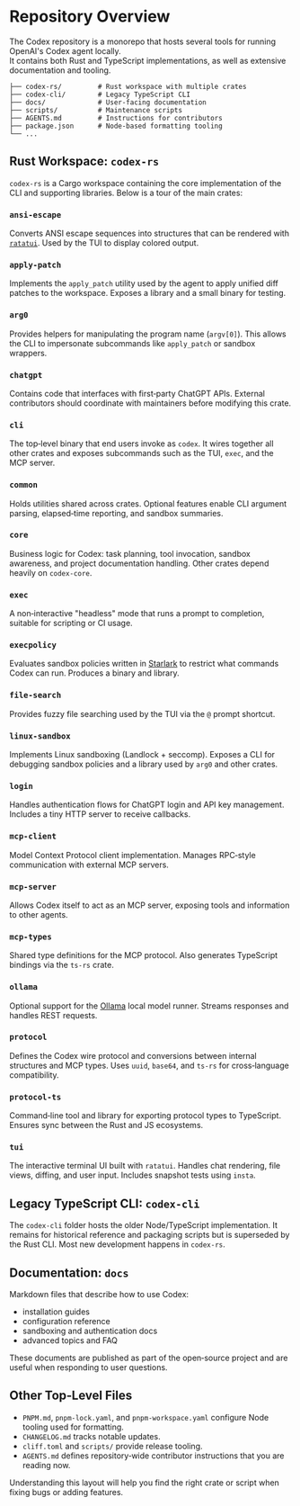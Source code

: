 # Repository Overview

The Codex repository is a monorepo that hosts several tools for running OpenAI's Codex agent locally.  
It contains both Rust and TypeScript implementations, as well as extensive documentation and tooling.

```
├── codex-rs/         # Rust workspace with multiple crates
├── codex-cli/        # Legacy TypeScript CLI
├── docs/             # User-facing documentation
├── scripts/          # Maintenance scripts
├── AGENTS.md         # Instructions for contributors
├── package.json      # Node-based formatting tooling
└── ...
```

## Rust Workspace: `codex-rs`

`codex-rs` is a Cargo workspace containing the core implementation of the CLI and supporting libraries.
Below is a tour of the main crates:

### `ansi-escape`

Converts ANSI escape sequences into structures that can be rendered with [`ratatui`](https://ratatui.rs/). Used by the TUI to display colored output.

### `apply-patch`

Implements the `apply_patch` utility used by the agent to apply unified diff patches to the workspace. Exposes a library and a small binary for testing.

### `arg0`

Provides helpers for manipulating the program name (`argv[0]`). This allows the CLI to impersonate subcommands like `apply_patch` or sandbox wrappers.

### `chatgpt`

Contains code that interfaces with first‑party ChatGPT APIs. External contributors should coordinate with maintainers before modifying this crate.

### `cli`

The top‑level binary that end users invoke as `codex`. It wires together all other crates and exposes subcommands such as the TUI, `exec`, and the MCP server.

### `common`

Holds utilities shared across crates. Optional features enable CLI argument parsing, elapsed‑time reporting, and sandbox summaries.

### `core`

Business logic for Codex: task planning, tool invocation, sandbox awareness, and project documentation handling. Other crates depend heavily on `codex-core`.

### `exec`

A non‑interactive "headless" mode that runs a prompt to completion, suitable for scripting or CI usage.

### `execpolicy`

Evaluates sandbox policies written in [Starlark](https://github.com/bazelbuild/starlark) to restrict what commands Codex can run. Produces a binary and library.

### `file-search`

Provides fuzzy file searching used by the TUI via the `@` prompt shortcut.

### `linux-sandbox`

Implements Linux sandboxing (Landlock + seccomp). Exposes a CLI for debugging sandbox policies and a library used by `arg0` and other crates.

### `login`

Handles authentication flows for ChatGPT login and API key management. Includes a tiny HTTP server to receive callbacks.

### `mcp-client`

Model Context Protocol client implementation. Manages RPC‑style communication with external MCP servers.

### `mcp-server`

Allows Codex itself to act as an MCP server, exposing tools and information to other agents.

### `mcp-types`

Shared type definitions for the MCP protocol. Also generates TypeScript bindings via the `ts-rs` crate.

### `ollama`

Optional support for the [Ollama](https://ollama.com) local model runner. Streams responses and handles REST requests.

### `protocol`

Defines the Codex wire protocol and conversions between internal structures and MCP types. Uses `uuid`, `base64`, and `ts-rs` for cross‑language compatibility.

### `protocol-ts`

Command‑line tool and library for exporting protocol types to TypeScript. Ensures sync between the Rust and JS ecosystems.

### `tui`

The interactive terminal UI built with `ratatui`. Handles chat rendering, file views, diffing, and user input. Includes snapshot tests using `insta`.

## Legacy TypeScript CLI: `codex-cli`

The `codex-cli` folder hosts the older Node/TypeScript implementation. It remains for historical reference and packaging scripts but is superseded by the Rust CLI. Most new development happens in `codex-rs`.

## Documentation: `docs`

Markdown files that describe how to use Codex:

- installation guides
- configuration reference
- sandboxing and authentication docs
- advanced topics and FAQ

These documents are published as part of the open‑source project and are useful when responding to user questions.

## Other Top‑Level Files

- `PNPM.md`, `pnpm-lock.yaml`, and `pnpm-workspace.yaml` configure Node tooling used for formatting.
- `CHANGELOG.md` tracks notable updates.
- `cliff.toml` and `scripts/` provide release tooling.
- `AGENTS.md` defines repository‑wide contributor instructions that you are reading now.

Understanding this layout will help you find the right crate or script when fixing bugs or adding features.
